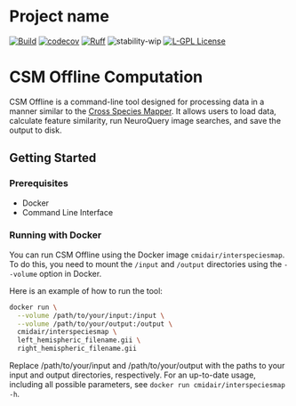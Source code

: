 # Project name

[![Build](https://github.com/cmi-dair/csm-offline-computation/actions/workflows/test.yaml/badge.svg?branch=main)](https://github.com/cmi-dair/csm-offline-computation/actions/workflows/test.yaml?query=branch%3Amain)
[![codecov](https://codecov.io/gh/cmi-dair/csm-offline-computation/branch/main/graph/badge.svg?token=22HWWFWPW5)](https://codecov.io/gh/cmi-dair/csm-offline-computation)
[![Ruff](https://img.shields.io/endpoint?url=https://raw.githubusercontent.com/astral-sh/ruff/main/assets/badge/v2.json)](https://github.com/astral-sh/ruff)
![stability-wip](https://img.shields.io/badge/stability-work_in_progress-lightgrey.svg)
[![L-GPL License](https://img.shields.io/badge/license-L--GPL_2.1-blue.svg)](https://github.com/cmi-dair/csm-offline-computation/blob/main/LICENSE)
# CSM Offline Computation

CSM Offline is a command-line tool designed for processing data in a manner similar to the [Cross Species Mapper](https://interspeciesmap.childmind.org/). It allows users to load data, calculate feature similarity, run NeuroQuery image searches, and save the output to disk.

## Getting Started

### Prerequisites

- Docker
- Command Line Interface

### Running with Docker

You can run CSM Offline using the Docker image `cmidair/interspeciesmap`. To do this, you need to mount the `/input` and `/output` directories using the `--volume` option in Docker.

Here is an example of how to run the tool:

```bash
docker run \
  --volume /path/to/your/input:/input \
  --volume /path/to/your/output:/output \
  cmidair/interspeciesmap \
  left_hemispheric_filename.gii \
  right_hemispheric_filename.gii
```

Replace /path/to/your/input and /path/to/your/output with the paths to your input and output directories, respectively. For an up-to-date usage, including all possible parameters, see `docker run cmidair/interspeciesmap -h`. 


